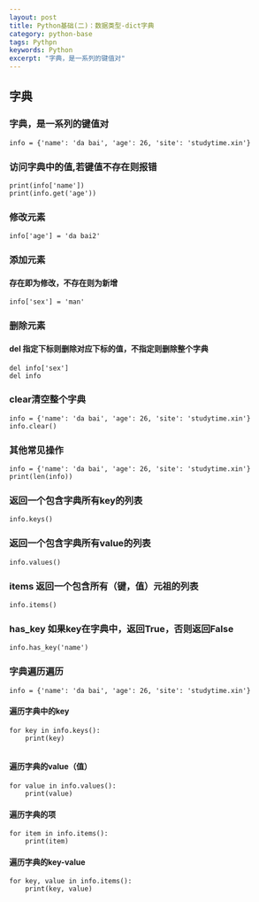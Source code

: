 ```yaml
---
layout: post
title: Python基础(二)：数据类型-dict字典
category: python-base
tags: Pythpn 
keywords: Python 
excerpt: "字典，是一系列的键值对"
---
```

## 字典

### 字典，是一系列的键值对
`info = {'name': 'da bai', 'age': 26, 'site': 'studytime.xin'}`

### 访问字典中的值,若键值不存在则报错
```
print(info['name'])
print(info.get('age'))
```

### 修改元素
`info['age'] = 'da bai2'`

### 添加元素
#### 存在即为修改，不存在则为新增
`info['sex'] = 'man'`

### 删除元素
#### del 指定下标则删除对应下标的值，不指定则删除整个字典
```
del info['sex']
del info
```

### clear清空整个字典
```
info = {'name': 'da bai', 'age': 26, 'site': 'studytime.xin'}
info.clear()
```

### 其他常见操作
```
info = {'name': 'da bai', 'age': 26, 'site': 'studytime.xin'}
print(len(info))
```

### 返回⼀个包含字典所有key的列表
`info.keys()`

### 返回⼀个包含字典所有value的列表
`info.values()`

### items 返回⼀个包含所有（键，值）元祖的列表
`info.items()`

### has_key 如果key在字典中，返回True，否则返回False
`info.has_key('name')`

### 字典遍历遍历

`info = {'name': 'da bai', 'age': 26, 'site': 'studytime.xin'}`
#### 遍历字典中的key
```
for key in info.keys():
    print(key)
    
```

#### 遍历字典的value（值）
```
for value in info.values():
    print(value)
```

#### 遍历字典的项
```
for item in info.items():
    print(item)
```

#### 遍历字典的key-value
```
for key, value in info.items():
    print(key, value)
```